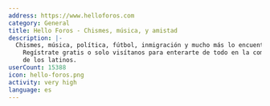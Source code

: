 ```yaml
---
address: https://www.helloforos.com
category: General
title: Hello Foros - Chismes, música, y amistad
description: |-
  Chismes, música, política, fútbol, inmigración y mucho más lo encuentras en HelloForos.com.
    Regístrate gratis o solo visítanos para enterarte de todo en la comunidad preferida
    de los latinos.
userCount: 15388
icon: hello-foros.png
activity: very high
language: es
---
```

